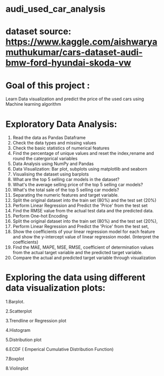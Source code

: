 # audi_used_car_analysis


# dataset source: https://www.kaggle.com/aishwaryamuthukumar/cars-dataset-audi-bmw-ford-hyundai-skoda-vw
# Goal of this project :
Learn Data visualization and predict the price of the used cars using Machine learning algorithm

# Exploratory Data Analysis:

1. Read the data as Pandas Dataframe
2. Check the data types and missing values
3. Check the basic statistics of numerical features
4. Find the percentage of unique values and reset the index,rename and round the catergorical variables
5. Data Analysis using NumPy and Pandas 
6. Data Visualization: Bar plot, subplots using matplotlib and seaborn
7. Visualising the dataset using barplots
8. What are the top 5 selling car models in the dataset?
9. What's the average selling price of the top 5 selling car models?
10. What's the total sale of the top 5 selling car models?
11. Separating the numeric features and target variable.
12. Split the original dataset into the train set (80%) and the test set (20%)
13.  Perform Linear Regression and Predict the 'Price' from the test set
14.  Find the RMSE value from the actual test data and the predicted data.
15.  Perform  One-hot Encoding
16.  Split the original dataset into the train set (80%) and the test set (20%), 
17.  Perform Linear Regression and Predict the 'Price' from the test set, 
18.  Show the coefficients of your linear regression model for each feature and show the y-intercept value of linear regression model. (Interpret the coefficients)
19.  Find the MAE, MAPE, MSE, RMSE, coefficient of determination values from the actual target variable and the predicted target variable.
20.   Compare the actual and predicted target variable through visualization
# Exploring the data using different data visualization plots:

1.Barplot.

2.Scatterplot

3.Trendline or Regression plot

4.Histogram

5.Distribution plot

6.ECDF ( Emperical Cumulative Distribution Function)

7.Boxplot

8.Violinplot
